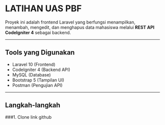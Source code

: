 # LATIHAN UAS PBF

Proyek ini adalah frontend Laravel yang berfungsi menampilkan, menambah, mengedit, dan menghapus data mahasiswa melalui **REST API CodeIgniter 4** sebagai backend.

---

##  Tools yang Digunakan

- Laravel 10 (Frontend)
- CodeIgniter 4 (Backend API)
- MySQL (Database)
- Bootstrap 5 (Tampilan UI)
- Postman (Pengujian API)

---
## Langkah-langkah 

###1. Clone link github


